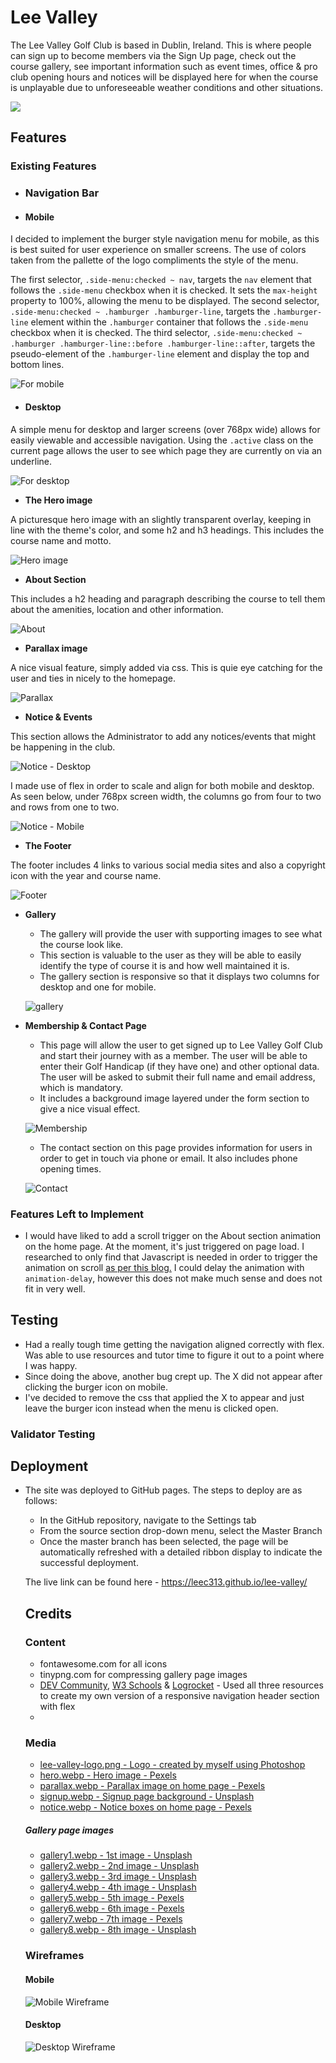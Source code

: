 # Lee Valley

The Lee Valley Golf Club is based in Dublin, Ireland. This is where people can sign up to become members via the Sign Up page, check out the course gallery, see important information such as event times,
office & pro club opening hours and notices will be displayed here for when the course is unplayable due to unforeseeable weather conditions and other situations. 

![](https://raw.githubusercontent.com/leec313/lee-valley/main/assets/images/responsive.png)

## Features 

### Existing Features

* ### Navigation Bar

- #### Mobile

I decided to implement the burger style navigation menu for mobile, as this is best suited for user experience on smaller screens. The use of colors taken from the pallette of the logo compliments the style of the menu.

The first selector, `.side-menu:checked ~ nav`, targets the `nav` element that follows the `.side-menu` checkbox when it is checked. It sets the `max-height` property to 100%, allowing the menu to be displayed.
The second selector, `.side-menu:checked ~ .hamburger .hamburger-line`, targets the `.hamburger-line` element within the `.hamburger` container that follows the `.side-menu` checkbox when it is checked.
The third selector, `.side-menu:checked ~ .hamburger .hamburger-line::before .hamburger-line::after`, targets the pseudo-element of the `.hamburger-line` element and display the top and bottom lines.

![For mobile](https://screenshot.click/07-47-11651-59523.png)

- #### Desktop

A simple menu for desktop and larger screens (over 768px wide) allows for easily viewable and accessible navigation. Using the `.active` class on the current page allows the user to see which page they are currently on via an underline.

![For desktop](https://screenshot.click/07-45-13245-64340.png)

- __The Hero image__

A picturesque hero image with an slightly transparent overlay, keeping in line with the theme's color, and some h2 and h3 headings. This includes the course name and motto. 

![Hero image](https://screenshot.click/07-32-91739-31511.png)

- __About Section__

This includes a h2 heading and paragraph describing the course to tell them about the amenities, location and other information.

![About](https://screenshot.click/07-36-3230-82356.png)

- __Parallax image__

A nice visual feature, simply added via css. This is quie eye catching for the user and ties in nicely to the homepage.

![Parallax](https://screenshot.click/07-38-87450-75547.png)

- __Notice & Events__

This section allows the Administrator to add any notices/events that might be happening in the club.

![Notice - Desktop](https://screenshot.click/07-39-79066-63236.png)

I made use of flex in order to scale and align for both mobile and desktop. As seen below, under 768px screen width, the columns go from four to two and rows from one to two.

![Notice - Mobile](https://screenshot.click/07-40-62245-52060.png)

- __The Footer__ 

The footer includes 4 links to various social media sites and also a copyright icon with the year and course name.

![Footer](https://screenshot.click/07-49-6402-79067.png)

- __Gallery__
  - The gallery will provide the user with supporting images to see what the course look like. 
  - This section is valuable to the user as they will be able to easily identify the type of course it is and how well maintained it is.
  - The gallery section is responsive so that it displays two columns for desktop and one for mobile.

  ![gallery](https://screenshot.click/07-56-67224-99088.png)

- __Membership & Contact Page__

  - This page will allow the user to get signed up to Lee Valley Golf Club and start their journey with as a member. The user will be able to enter their Golf Handicap (if they have one) and other optional data. The user will be asked to submit their full name and email address, which is mandatory.
  - It includes a background image layered under the form section to give a nice visual effect.

  ![Membership](https://screenshot.click/07-00-82974-39661.png)

  - The contact section on this page provides information for users in order to get in touch via phone or email. It also includes phone opening times. 

  ![Contact](https://screenshot.click/07-00-68148-72314.png)

### Features Left to Implement
  - I would have liked to add a scroll trigger on the About section animation on the home page. At the moment, it's just triggered on page load. I researched to only find that Javascript is needed in order to trigger the animation on scroll [as per this blog.](https://imjignesh.com/how-to-trigger-css-animation-on-scroll/)
  I could delay the animation with `animation-delay`, however this does not make much sense and does not fit in very well.

## Testing

  - Had a really tough time getting the navigation aligned correctly with flex. Was able to use resources and tutor time to figure it out to a point where I was happy. 
  - Since doing the above, another bug crept up. The X did not appear after clicking the burger icon on mobile.
  - I've decided to remove the css that applied the X to appear and just leave the burger icon instead when the menu is clicked open.

### Validator Testing 

## Deployment

- The site was deployed to GitHub pages. The steps to deploy are as follows: 
  - In the GitHub repository, navigate to the Settings tab 
  - From the source section drop-down menu, select the Master Branch
  - Once the master branch has been selected, the page will be automatically refreshed with a detailed ribbon display to indicate the successful deployment. 

  The live link can be found here - https://leec313.github.io/lee-valley/

  ## Credits

  ### Content 
  
  * fontawesome.com for all icons
  * tinypng.com for compressing gallery page images
  * [DEV Community](https://dev.to/jungjungie/create-a-navbar-with-css-flexbox-2leh#:~:text=Apply%20Flexbox%20to%20Your%20Navbar,%2C%20it's%20the%20.), [W3 Schools](https://www.w3schools.com/howto/howto_js_mobile_navbar.asp) & [Logrocket](https://blog.logrocket.com/create-responsive-mobile-menu-with-css-no-javascript/#:~:text=There%20are%20many%20techniques%20available,on%20a%20device's%20screen%20size.) - Used all three resources to create my own version of a responsive navigation header section with flex
  * 

  ### Media

  * [lee-valley-logo.png - Logo - created by myself using Photoshop](https://raw.githubusercontent.com/leec313/lee-valley/main/assets/images/lee-valley-logo.webp)
  * [hero.webp - Hero image - Pexels](https://www.pexels.com/photo/cottage-on-grassy-hill-near-golf-course-under-cloudless-blue-sky-6871281/)
  * [parallax.webp - Parallax image on home page - Pexels](https://www.pexels.com/photo/titrist-golf-ball-near-golf-hole-54123/)
  * [signup.webp - Signup page background - Unsplash](https://unsplash.com/photos/I2bCx_tzwh8)
  * [notice.webp - Notice boxes on home page - Pexels](https://www.pexels.com/photo/a-person-putting-a-golf-ball-with-tee-on-green-grass-6542389/)

  ##### Gallery page images

  * [gallery1.webp - 1st image - Unsplash](https://unsplash.com/photos/uy5ZEqUOscs?utm_source=unsplash&utm_medium=referral&utm_content=creditShareLink)
  * [gallery2.webp - 2nd image - Unsplash](https://unsplash.com/photos/_dYkmRgqHqo)
  * [gallery3.webp - 3rd image - Unsplash](https://unsplash.com/photos/5yxJpt_TcAo)
  * [gallery4.webp - 4th image - Unsplash](https://unsplash.com/photos/GpkYK-92VPg)
  * [gallery5.webp - 5th image - Pexels](https://www.pexels.com/photo/green-leaf-trees-on-grass-field-914682/)
  * [gallery6.webp - 6th image - Pexels](https://www.pexels.com/photo/bridge-clouds-club-countryside-209982/)
  * [gallery7.webp - 7th image - Pexels](https://www.pexels.com/photo/man-sitting-on-black-and-gray-golf-cart-1325723/)
  * [gallery8.webp - 8th image - Unsplash](https://unsplash.com/photos/4DJF2yZGZVs)

  ### Wireframes
  
  #### Mobile
  ![Mobile Wireframe](https://github.com/leec313/lee-valley/blob/main/assets/images/wireframe-mobile.png?raw=true)

  #### Desktop
  ![Desktop Wireframe](https://raw.githubusercontent.com/leec313/lee-valley/main/assets/images/wireframe-desktop.png)